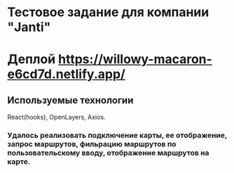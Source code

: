 # Тестовое задание для компании "Janti"

# Деплой https://willowy-macaron-e6cd7d.netlify.app/


## Используемые технологии

React(hooks), OpenLayers, Axios.

### Удалось реализовать подключение карты, ее отображение, запрос маршрутов, фильрацию маршрутов по пользовательскому вводу, отображение маршрутов на карте.